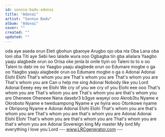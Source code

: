 ```yaml
---
id: sonnie-badu-adonai
title: "Adonai"
artist: "Sonnie Badu"
album: "Adonai"
cover: ""
created: ""
updated: ""
---
```


oda aye aseda orun
Eleti gbohun gbaroye
Arugbo ojo oba nla
Oba Lana oba loni oba Titi aye
Sebi Iwo lalade wura ooo
Ogbagba tin gba alialara
Yaagbo yaaju alagbede orun oo
Orisa oke jenla bi onile tiyin oo
Taleni to to o oo
Taleni to dabi ire oo
Yaagbo yaaju alagbede orun oo
Edumare mogbe o ga oo
Yaagbo yaaju alagbede orun oo
Edumare mogbe o ga o
Adonai
Adonai
Elohi
Elohi
That's whom you are
That's whom you are
That's whom you are
That's whom you are
Can u help me sing
Adonai
Nobody like you Lord
Adonai
Eeeey eey ee
Elohi
We cry of you we cry of you
Elohi eee ooo
That's whom you are That's whom you are
That's whom you are that's whom you are
Oheneee Oheneee
Nana dasebr3 b3gye wayeyi ooo
Akrob3tu Nyame e Okroboto Nyame e tweduampong Nyame e ye hyira woo
Otonkowe nyame e Obripong Nyame e
Adonai Adonai
Elohi Elohi
That's whom you are that's whom you are
That's whom you are that's whom you are
Adonai Adonai
Elohi Elohi
That's whom you are that's whom you are
That's whom you are that's whom you are
Adonai
Sovereign king
My master
My lord
My everything
I love you Lord
--- www.LRCgenerator.com ---